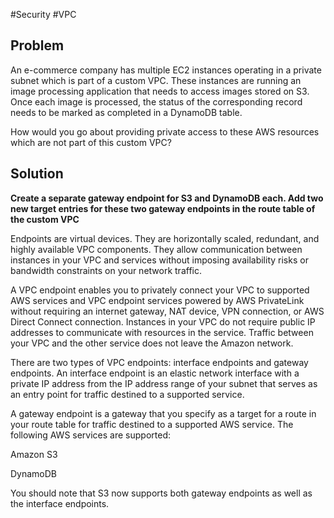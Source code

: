 #Security  #VPC

## Problem

An e-commerce company has multiple EC2 instances operating in a private subnet which is part of a custom VPC. These instances are running an image processing application that needs to access images stored on S3. Once each image is processed, the status of the corresponding record needs to be marked as completed in a DynamoDB table.

How would you go about providing private access to these AWS resources which are not part of this custom VPC?

## Solution

**Create a separate gateway endpoint for S3 and DynamoDB each. Add two new target entries for these two gateway endpoints in the route table of the custom VPC**

Endpoints are virtual devices. They are horizontally scaled, redundant, and highly available VPC components. They allow communication between instances in your VPC and services without imposing availability risks or bandwidth constraints on your network traffic.

A VPC endpoint enables you to privately connect your VPC to supported AWS services and VPC endpoint services powered by AWS PrivateLink without requiring an internet gateway, NAT device, VPN connection, or AWS Direct Connect connection. Instances in your VPC do not require public IP addresses to communicate with resources in the service. Traffic between your VPC and the other service does not leave the Amazon network.

There are two types of VPC endpoints: interface endpoints and gateway endpoints. An interface endpoint is an elastic network interface with a private IP address from the IP address range of your subnet that serves as an entry point for traffic destined to a supported service.

A gateway endpoint is a gateway that you specify as a target for a route in your route table for traffic destined to a supported AWS service. The following AWS services are supported:

Amazon S3

DynamoDB

You should note that S3 now supports both gateway endpoints as well as the interface endpoints.